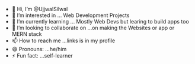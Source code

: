 - 👋 Hi, I’m @UjjwalSilwal
- 👀 I’m interested in ... Web Development Projects
- 🌱 I’m currently learning ... Mostly Web Devs but learing to build apps too
- 💞️ I’m looking to collaborate on ...on making the Websites or app or MERN stack
- 📫 How to reach me ...links is in my profile
- 😄 Pronouns: ...he/him
- ⚡ Fun fact: ...self-learner

<!---
UjjwalSilwal/UjjwalSilwal is a ✨ special ✨ repository because its `README.md` (this file) appears on your GitHub profile.
You can click the Preview link to take a look at your changes.
--->
